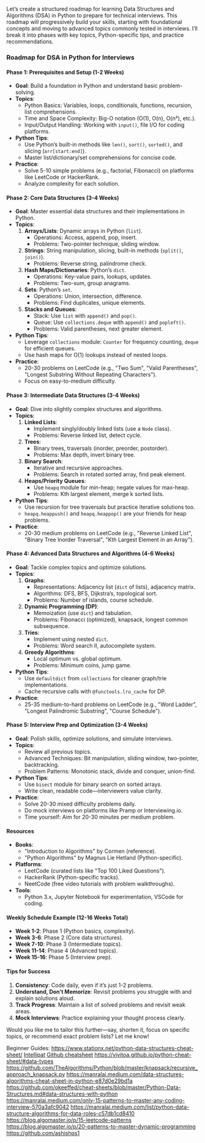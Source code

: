 Let’s create a structured roadmap for learning Data Structures and Algorithms (DSA) in Python to prepare for technical interviews. This roadmap will progressively build your skills, starting with foundational concepts and moving to advanced topics commonly tested in interviews. I’ll break it into phases with key topics, Python-specific tips, and practice recommendations.

### Roadmap for DSA in Python for Interviews

#### Phase 1: Prerequisites and Setup (1-2 Weeks)
- **Goal**: Build a foundation in Python and understand basic problem-solving.
- **Topics**:
  - Python Basics: Variables, loops, conditionals, functions, recursion, list comprehensions.
  - Time and Space Complexity: Big-O notation (O(1), O(n), O(n²), etc.).
  - Input/Output Handling: Working with `input()`, file I/O for coding platforms.
- **Python Tips**:
  - Use Python’s built-in methods like `len()`, `sort()`, `sorted()`, and slicing (`arr[start:end]`).
  - Master list/dictionary/set comprehensions for concise code.
- **Practice**:
  - Solve 5-10 simple problems (e.g., factorial, Fibonacci) on platforms like LeetCode or HackerRank.
  - Analyze complexity for each solution.

#### Phase 2: Core Data Structures (3-4 Weeks)
- **Goal**: Master essential data structures and their implementations in Python.
- **Topics**:
  1. **Arrays/Lists**: Dynamic arrays in Python (`list`).
     - Operations: Access, append, pop, insert.
     - Problems: Two-pointer technique, sliding window.
  2. **Strings**: String manipulation, slicing, built-in methods (`split()`, `join()`).
     - Problems: Reverse string, palindrome check.
  3. **Hash Maps/Dictionaries**: Python’s `dict`.
     - Operations: Key-value pairs, lookups, updates.
     - Problems: Two-sum, group anagrams.
  4. **Sets**: Python’s `set`.
     - Operations: Union, intersection, difference.
     - Problems: Find duplicates, unique elements.
  5. **Stacks and Queues**:
     - Stack: Use `list` with `append()` and `pop()`.
     - Queue: Use `collections.deque` with `append()` and `popleft()`.
     - Problems: Valid parentheses, next greater element.
- **Python Tips**:
  - Leverage `collections` module: `Counter` for frequency counting, `deque` for efficient queues.
  - Use hash maps for O(1) lookups instead of nested loops.
- **Practice**:
  - 20-30 problems on LeetCode (e.g., "Two Sum", "Valid Parentheses", "Longest Substring Without Repeating Characters").
  - Focus on easy-to-medium difficulty.

#### Phase 3: Intermediate Data Structures (3-4 Weeks)
- **Goal**: Dive into slightly complex structures and algorithms.
- **Topics**:
  1. **Linked Lists**:
     - Implement singly/doubly linked lists (use a `Node` class).
     - Problems: Reverse linked list, detect cycle.
  2. **Trees**:
     - Binary trees, traversals (inorder, preorder, postorder).
     - Problems: Max depth, invert binary tree.
  3. **Binary Search**:
     - Iterative and recursive approaches.
     - Problems: Search in rotated sorted array, find peak element.
  4. **Heaps/Priority Queues**:
     - Use `heapq` module for min-heap; negate values for max-heap.
     - Problems: Kth largest element, merge k sorted lists.
- **Python Tips**:
  - Use recursion for tree traversals but practice iterative solutions too.
  - `heapq.heappush()` and `heapq.heappop()` are your friends for heap problems.
- **Practice**:
  - 20-30 medium problems on LeetCode (e.g., "Reverse Linked List", "Binary Tree Inorder Traversal", "Kth Largest Element in an Array").

#### Phase 4: Advanced Data Structures and Algorithms (4-6 Weeks)
- **Goal**: Tackle complex topics and optimize solutions.
- **Topics**:
  1. **Graphs**:
     - Representations: Adjacency list (`dict` of lists), adjacency matrix.
     - Algorithms: DFS, BFS, Dijkstra’s, topological sort.
     - Problems: Number of islands, course schedule.
  2. **Dynamic Programming (DP)**:
     - Memoization (use `dict`) and tabulation.
     - Problems: Fibonacci (optimized), knapsack, longest common subsequence.
  3. **Tries**:
     - Implement using nested `dict`.
     - Problems: Word search II, autocomplete system.
  4. **Greedy Algorithms**:
     - Local optimum vs. global optimum.
     - Problems: Minimum coins, jump game.
- **Python Tips**:
  - Use `defaultdict` from `collections` for cleaner graph/trie implementations.
  - Cache recursive calls with `@functools.lru_cache` for DP.
- **Practice**:
  - 25-35 medium-to-hard problems on LeetCode (e.g., "Word Ladder", "Longest Palindromic Substring", "Course Schedule").

#### Phase 5: Interview Prep and Optimization (3-4 Weeks)
- **Goal**: Polish skills, optimize solutions, and simulate interviews.
- **Topics**:
  - Review all previous topics.
  - Advanced Techniques: Bit manipulation, sliding window, two-pointer, backtracking.
  - Problem Patterns: Monotonic stack, divide and conquer, union-find.
- **Python Tips**:
  - Use `bisect` module for binary search on sorted arrays.
  - Write clean, readable code—interviewers value clarity.
- **Practice**:
  - Solve 20-30 mixed difficulty problems daily.
  - Do mock interviews on platforms like Pramp or Interviewing.io.
  - Time yourself: Aim for 20-30 minutes per medium problem.

#### Resources
- **Books**: 
  - "Introduction to Algorithms" by Cormen (reference).
  - "Python Algorithms" by Magnus Lie Hetland (Python-specific).
- **Platforms**: 
  - LeetCode (curated lists like "Top 100 Liked Questions").
  - HackerRank (Python-specific tracks).
  - NeetCode (free video tutorials with problem walkthroughs).
- **Tools**: 
  - Python 3.x, Jupyter Notebook for experimentation, VSCode for coding.

#### Weekly Schedule Example (12-16 Weeks Total)
- **Week 1-2**: Phase 1 (Python basics, complexity).
- **Week 3-6**: Phase 2 (Core data structures).
- **Week 7-10**: Phase 3 (Intermediate topics).
- **Week 11-14**: Phase 4 (Advanced topics).
- **Week 15-16**: Phase 5 (Interview prep).

#### Tips for Success
1. **Consistency**: Code daily, even if it’s just 1-2 problems.
2. **Understand, Don’t Memorize**: Revisit problems you struggle with and explain solutions aloud.
3. **Track Progress**: Maintain a list of solved problems and revisit weak areas.
4. **Mock Interviews**: Practice explaining your thought process clearly.

Would you like me to tailor this further—say, shorten it, focus on specific topics, or recommend exact problem lists? Let me know!

Beginner Guides:
https://www.stationx.net/python-data-structures-cheat-sheet/
[Intellipat](https://intellipaat.com/blog/tutorial/python-tutorial/data-structures-with-python-cheat-sheet/)
[Github cheatsheet](https://github.com/buildwithmalik/PythonCheatSheet?tab=readme-ov-file#python-cheat-sheet)
https://vivitoa.github.io/python-cheat-sheet/#data-types
https://github.com/TheAlgorithms/Python/blob/master/knapsack/recursive_approach_knapsack.py
https://manralai.medium.com/data-structures-algorithms-cheat-sheet-in-python-e87d0e29bd1a 
https://github.com/okeeffed/cheat-sheets/blob/master/Python-Data-Structures.md#data-structures-with-python
https://manralai.medium.com/only-15-patterns-to-master-any-coding-interview-570a3afc9042
https://manralai.medium.com/list/python-data-structure-algorithms-for-data-roles-c57db1cd8410
https://blog.algomaster.io/p/15-leetcode-patterns
https://blog.algomaster.io/p/20-patterns-to-master-dynamic-programming
https://github.com/ashishps1